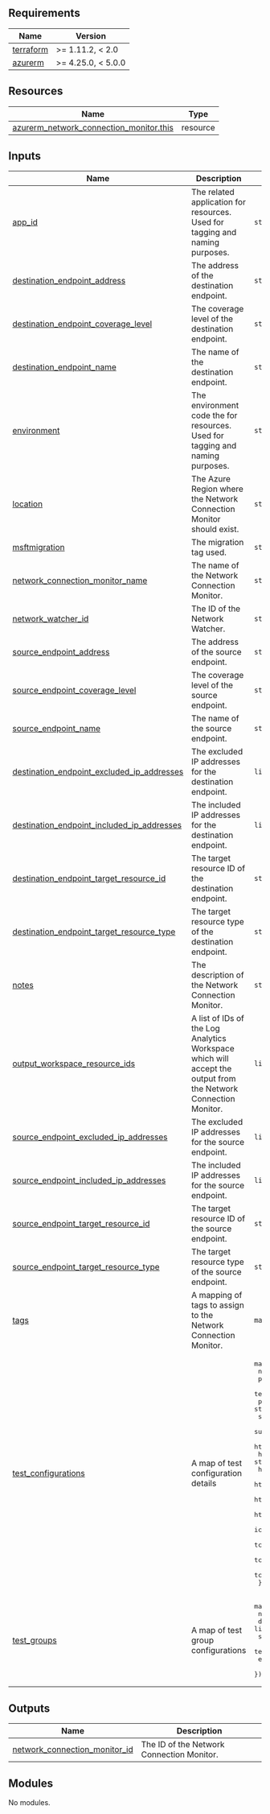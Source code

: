 <!-- BEGIN_TF_DOCS -->


<!-- markdownlint-disable MD033 -->
## Requirements

| Name | Version |
|------|---------|
| <a name="requirement_terraform"></a> [terraform](#requirement\_terraform) | >= 1.11.2, < 2.0 |
| <a name="requirement_azurerm"></a> [azurerm](#requirement\_azurerm) | >= 4.25.0, < 5.0.0 |

## Resources

| Name | Type |
|------|------|
| [azurerm_network_connection_monitor.this](https://registry.terraform.io/providers/hashicorp/azurerm/latest/docs/resources/network_connection_monitor) | resource |

<!-- markdownlint-disable MD013 -->
## Inputs

| Name | Description | Type | Default | Required |
|------|-------------|------|---------|:--------:|
| <a name="input_app_id"></a> [app\_id](#input\_app\_id) | The related application for resources. Used for tagging and naming purposes. | `string` | n/a | yes |
| <a name="input_destination_endpoint_address"></a> [destination\_endpoint\_address](#input\_destination\_endpoint\_address) | The address of the destination endpoint. | `string` | n/a | yes |
| <a name="input_destination_endpoint_coverage_level"></a> [destination\_endpoint\_coverage\_level](#input\_destination\_endpoint\_coverage\_level) | The coverage level of the destination endpoint. | `string` | n/a | yes |
| <a name="input_destination_endpoint_name"></a> [destination\_endpoint\_name](#input\_destination\_endpoint\_name) | The name of the destination endpoint. | `string` | n/a | yes |
| <a name="input_environment"></a> [environment](#input\_environment) | The environment code the for resources. Used for tagging and naming purposes. | `string` | n/a | yes |
| <a name="input_location"></a> [location](#input\_location) | The Azure Region where the Network Connection Monitor should exist. | `string` | n/a | yes |
| <a name="input_msftmigration"></a> [msftmigration](#input\_msftmigration) | The migration tag used. | `string` | n/a | yes |
| <a name="input_network_connection_monitor_name"></a> [network\_connection\_monitor\_name](#input\_network\_connection\_monitor\_name) | The name of the Network Connection Monitor. | `string` | n/a | yes |
| <a name="input_network_watcher_id"></a> [network\_watcher\_id](#input\_network\_watcher\_id) | The ID of the Network Watcher. | `string` | n/a | yes |
| <a name="input_source_endpoint_address"></a> [source\_endpoint\_address](#input\_source\_endpoint\_address) | The address of the source endpoint. | `string` | n/a | yes |
| <a name="input_source_endpoint_coverage_level"></a> [source\_endpoint\_coverage\_level](#input\_source\_endpoint\_coverage\_level) | The coverage level of the source endpoint. | `string` | n/a | yes |
| <a name="input_source_endpoint_name"></a> [source\_endpoint\_name](#input\_source\_endpoint\_name) | The name of the source endpoint. | `string` | n/a | yes |
| <a name="input_destination_endpoint_excluded_ip_addresses"></a> [destination\_endpoint\_excluded\_ip\_addresses](#input\_destination\_endpoint\_excluded\_ip\_addresses) | The excluded IP addresses for the destination endpoint. | `list(string)` | `[]` | no |
| <a name="input_destination_endpoint_included_ip_addresses"></a> [destination\_endpoint\_included\_ip\_addresses](#input\_destination\_endpoint\_included\_ip\_addresses) | The included IP addresses for the destination endpoint. | `list(string)` | `[]` | no |
| <a name="input_destination_endpoint_target_resource_id"></a> [destination\_endpoint\_target\_resource\_id](#input\_destination\_endpoint\_target\_resource\_id) | The target resource ID of the destination endpoint. | `string` | `null` | no |
| <a name="input_destination_endpoint_target_resource_type"></a> [destination\_endpoint\_target\_resource\_type](#input\_destination\_endpoint\_target\_resource\_type) | The target resource type of the destination endpoint. | `string` | `null` | no |
| <a name="input_notes"></a> [notes](#input\_notes) | The description of the Network Connection Monitor. | `string` | `null` | no |
| <a name="input_output_workspace_resource_ids"></a> [output\_workspace\_resource\_ids](#input\_output\_workspace\_resource\_ids) | A list of IDs of the Log Analytics Workspace which will accept the output from the Network Connection Monitor. | `list(string)` | `[]` | no |
| <a name="input_source_endpoint_excluded_ip_addresses"></a> [source\_endpoint\_excluded\_ip\_addresses](#input\_source\_endpoint\_excluded\_ip\_addresses) | The excluded IP addresses for the source endpoint. | `list(string)` | `[]` | no |
| <a name="input_source_endpoint_included_ip_addresses"></a> [source\_endpoint\_included\_ip\_addresses](#input\_source\_endpoint\_included\_ip\_addresses) | The included IP addresses for the source endpoint. | `list(string)` | `[]` | no |
| <a name="input_source_endpoint_target_resource_id"></a> [source\_endpoint\_target\_resource\_id](#input\_source\_endpoint\_target\_resource\_id) | The target resource ID of the source endpoint. | `string` | `null` | no |
| <a name="input_source_endpoint_target_resource_type"></a> [source\_endpoint\_target\_resource\_type](#input\_source\_endpoint\_target\_resource\_type) | The target resource type of the source endpoint. | `string` | `null` | no |
| <a name="input_tags"></a> [tags](#input\_tags) | A mapping of tags to assign to the Network Connection Monitor. | `map(string)` | `{}` | no |
| <a name="input_test_configurations"></a> [test\_configurations](#input\_test\_configurations) | A map of test configuration details | <pre>map(object({<br/>    name                                        = string<br/>    protocol                                    = string<br/>    test_frequency_in_seconds                   = number<br/>    preferred_ip_version                        = string<br/>    success_threshold_checks_failed_percent     = number<br/>    success_threshold_round_trip_time_ms        = number<br/>    http_configuration_method                   = string<br/>    http_configuration_path                     = string<br/>    http_configuration_port                     = number<br/>    http_configuration_valid_status_code_ranges = list(string)<br/>    http_configuration_prefer_https             = bool<br/>    http_configuration_request_header           = map(string)<br/>    icmp_configuration_trace_route_enabled      = bool<br/>    tcp_configuration_port                      = number<br/>    tcp_configuration_trace_route_enabled       = bool<br/>    tcp_configuration_destination_port_behavior = string<br/>  }))</pre> | `{}` | no |
| <a name="input_test_groups"></a> [test\_groups](#input\_test\_groups) | A map of test group configurations | <pre>map(object({<br/>    name                     = string<br/>    destination_endpoints    = list(string)<br/>    source_endpoints         = list(string)<br/>    test_configuration_names = list(string)<br/>    enabled                  = bool<br/>  }))</pre> | `{}` | no |

## Outputs

| Name | Description |
|------|-------------|
| <a name="output_network_connection_monitor_id"></a> [network\_connection\_monitor\_id](#output\_network\_connection\_monitor\_id) | The ID of the Network Connection Monitor. |

## Modules

No modules.

<!-- END_TF_DOCS -->
